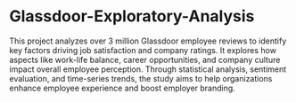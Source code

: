 # Glassdoor-Exploratory-Analysis

This project analyzes over 3 million Glassdoor employee reviews to identify key factors driving job satisfaction and company ratings. It explores how aspects like work-life balance, career opportunities, and company culture impact overall employee perception. Through statistical analysis, sentiment evaluation, and time-series trends, the study aims to help organizations enhance employee experience and boost employer branding.
